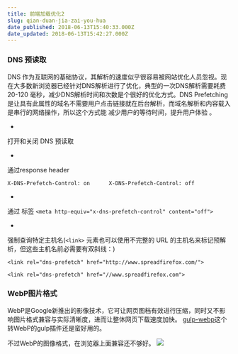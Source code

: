 ```yaml
---
title: 前端加载优化2
slug: qian-duan-jia-zai-you-hua
date_published: 2018-06-13T15:40:33.000Z
date_updated: 2018-06-13T15:42:27.000Z
---
```


### DNS 预读取

DNS 作为互联网的基础协议，其解析的速度似乎很容易被网站优化人员忽视。现在大多数新浏览器已经针对DNS解析进行了优化，典型的一次DNS解析需要耗费 20-120 毫秒，减少DNS解析时间和次数是个很好的优化方式。DNS Prefetching 是让具有此属性的域名不需要用户点击链接就在后台解析，而域名解析和内容载入是串行的网络操作，所以这个方式能 减少用户的等待时间，提升用户体验 。

- 
打开和关闭 DNS 预读取

- 
通过response header

`X-DNS-Prefetch-Control: on      X-DNS-Prefetch-Control: off`

- 
通过 标签
`<meta http-equiv="x-dns-prefetch-control" content="off">`

- 
强制查询特定主机名(`<link>` 元素也可以使用不完整的 URL 的主机名来标记预解析，但这些主机名前必需要有双斜线：)

`<link rel="dns-prefetch" href="http://www.spreadfirefox.com/">`

`<link rel="dns-prefetch" href="//www.spreadfirefox.com">`

### WebP图片格式

WebP是Google新推出的影像技术，它可让网页图档有效进行压缩，同时又不影响图片格式兼容与实际清晰度，进而让整体网页下载速度加快。
[gulp-webp](https://github.com/sindresorhus/gulp-webp)这个转WebP的gulp插件还是蛮好用的。

不过WebP的图像格式，在浏览器上面兼容还不够好。
![](/images/2018/06/QQ--20180613234153.png)
